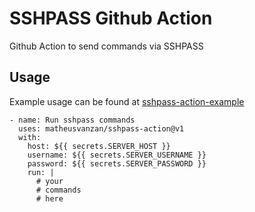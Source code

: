 # SSHPASS Github Action

Github Action to send commands via SSHPASS


## Usage

Example usage can be found at [sshpass-action-example](https://github.com/matheusvanzan/sshpass-action-example)

```
- name: Run sshpass commands
  uses: matheusvanzan/sshpass-action@v1
  with:
    host: ${{ secrets.SERVER_HOST }}
    username: ${{ secrets.SERVER_USERNAME }}
    password: ${{ secrets.SERVER_PASSWORD }}
    run: |
      # your 
      # commands
      # here
```
